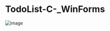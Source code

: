 # TodoList-C-_WinForms
![image](https://user-images.githubusercontent.com/69175831/222004716-fe264802-4320-4992-90e2-dcaa0343edbb.png)
